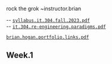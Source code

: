 rock the grok ~instructor.brian

-- [`syllabus.it.304.fall.2023.pdf`](https://github.com/bbe2/instructor.brian/files/12490135/syllabus.it.304.fall.2023.pdf)  
-- [`it.304.re-engineering.paradigms.pdf`](https://github.com/bbe2/instructor.brian/files/12475703/it.304.re-engineering.paradigms.pdf)  

[`brian.hogan.portfolio.links.pdf`](https://github.com/bbe2/instructor.brian/files/12466386/brian.hogan.portfolio.links.pdf)  


## Week.1  

